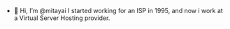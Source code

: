 - 👋 Hi, I’m @mitayai
I started working for an ISP in 1995, and now i work at a Virtual Server Hosting provider.

<!---
mitayai/mitayai is a ✨ special ✨ repository because its `README.md` (this file) appears on your GitHub profile.
You can click the Preview link to take a look at your changes.
--->
